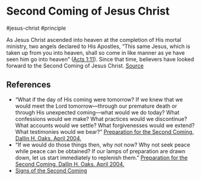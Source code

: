 # Second Coming of Jesus Christ
#jesus-christ 
#principle 

As Jesus Christ ascended into heaven at the completion of His mortal ministry, two angels declared to His Apostles, “This same Jesus, which is taken up from you into heaven, shall so come in like manner as ye have seen him go into heaven” ([Acts 1:11](https://www.churchofjesuschrist.org/study/scriptures/nt/acts/1.11?lang=eng#p11)). Since that time, believers have looked forward to the Second Coming of Jesus Christ. [Source](https://www.churchofjesuschrist.org/study/manual/gospel-topics/second-coming-of-jesus-christ?lang=eng)




## References
- “What if the day of His coming were tomorrow? If we knew that we would meet the Lord tomorrow—through our premature death or through His unexpected coming—what would we do today? What confessions would we make? What practices would we discontinue? What accounts would we settle? What forgivenesses would we extend? What testimonies would we bear?” [Preparation for the Second Coming. Dallin H. Oaks. April 2004.](https://www.churchofjesuschrist.org/study/general-conference/2004/04/preparation-for-the-second-coming?lang=eng)
- “If we would do those things then, why not now? Why not seek peace while peace can be obtained? If our lamps of preparation are drawn down, let us start immediately to replenish them.” [Preparation for the Second Coming. Dallin H. Oaks. April 2004.](https://www.churchofjesuschrist.org/study/general-conference/2004/04/preparation-for-the-second-coming?lang=eng)
- [Signs of the Second Coming](/Thoughts-on-your-thoughts/Signs%20of%20the%20Second%20Coming.md)

